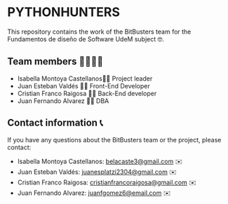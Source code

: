 # PYTHONHUNTERS


This repository contains the work of the BitBusters team for the Fundamentos de diseño de Software  UdeM subject 🤓.

## Team members 👨‍👩‍👦‍👦
-   Isabella Montoya Castellanos👨‍💼 Project leader
 -   Juan Esteban Valdés 👨‍💼  Front-End Developer
 -   Cristian Franco Raigosa 👨‍💼  Back-End developer
-   Juan Fernando Alvarez 👨‍💼 DBA

## Contact information 📞

If you have any questions about the BitBusters team or the project, please contact:

-   Isabella Montoya Castellanos: belacaste3@gmail.com ✉️
-   Juan Esteban Valdés: juanesplatzi2304@gmail.com ✉️
-   Cristian Franco Raigosa: cristianfrancoraigosa@gmail.com ✉️
-   Juan Fernando Alvarez: juanfgomez6@email.com ✉️
